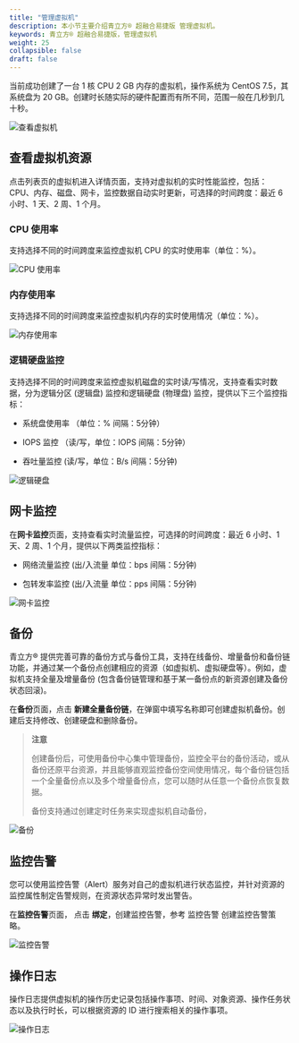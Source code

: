 ```yaml
---
title: "管理虚拟机"
description: 本小节主要介绍青立方® 超融合易捷版 管理虚拟机。 
keywords: 青立方® 超融合易捷版，管理虚拟机
weight: 25
collapsible: false
draft: false
---
```




当前成功创建了一台 1 核 CPU 2 GB 内存的虚拟机，操作系统为 CentOS 7.5，其系统盘为 20 GB。创建时长随实际的硬件配置而有所不同，范围一般在几秒到几十秒。

![查看虚拟机](../../../_images/check_vm.png)

## 查看虚拟机资源

点击列表页的虚拟机进入详情页面，支持对虚拟机的实时性能监控，包括：CPU、内存、磁盘、网卡，监控数据自动实时更新，可选择的时间跨度：最近 6 小时、1 天、2 周、1 个月。

### CPU 使用率

支持选择不同的时间跨度来监控虚拟机 CPU 的实时使用率（单位：%）。

![CPU 使用率](../../../_images/vm_cpu.png)

### 内存使用率

支持选择不同的时间跨度来监控虚拟机内存的实时使用情况（单位：%）。

![内存使用率](../../../_images/vm_memory.png)

### 逻辑硬盘监控

支持选择不同的时间跨度来监控虚拟机磁盘的实时读/写情况，支持查看实时数据，分为逻辑分区 (逻辑盘) 监控和逻辑硬盘 (物理盘) 监控，提供以下三个监控指标：

- 系统盘使用率 （单位：% 间隔：5分钟）

- IOPS 监控 （读/写，单位：IOPS 间隔：5分钟）

- 吞吐量监控 (读/写，单位：B/s 间隔：5分钟)

![逻辑硬盘](../../../_images/vm_disk.png)

## 网卡监控

在**网卡监控**页面，支持查看实时流量监控，可选择的时间跨度：最近 6 小时、1 天、2 周、1 个月，提供以下两类监控指标：

- 网络流量监控 (出/入流量 单位：bps 间隔：5分钟)

- 包转发率监控 (出/入流量 单位：pps 间隔：5分钟)

![网卡监控](../../../_images/vm_vnet.png)

## 备份

青立方® 提供完善可靠的备份方式与备份工具，支持在线备份、增量备份和备份链功能，并通过某一个备份点创建相应的资源（如虚拟机、虚拟硬盘等）。例如，虚拟机支持全量及增量备份 (包含备份链管理和基于某一备份点的新资源创建及备份状态回滚)。

在**备份**页面，点击 **新建全量备份链**，在弹窗中填写名称即可创建虚拟机备份。创建后支持修改、创建硬盘和删除备份。
 

> **注意**
>
> 创建备份后，可使用备份中心集中管理备份，监控全平台的备份活动，或从备份还原平台资源，并且能够直观监控备份空间使用情况，每个备份链包括一个全量备份点以及多个增量备份点，您可以随时从任意一个备份点恢复数据。
> 
> 备份支持通过创建定时任务来实现虚拟机自动备份，

![备份](../../../_images/vm_backup.png)

## 监控告警

您可以使用监控告警（Alert）服务对自己的虚拟机进行状态监控，并针对资源的监控属性制定告警规则，在资源状态异常时发出警告。

在**监控告警**页面， 点击 **绑定**，创建监控告警，参考 监控告警 创建监控告警策略。

![监控告警](../../../_images/vm_monitor.png)

## 操作日志

操作日志提供虚拟机的操作历史记录包括操作事项、时间、对象资源、操作任务状态以及执行时长，可以根据资源的 ID 进行搜索相关的操作事项。

![操作日志](../../../_images/vm_operlog.png)
